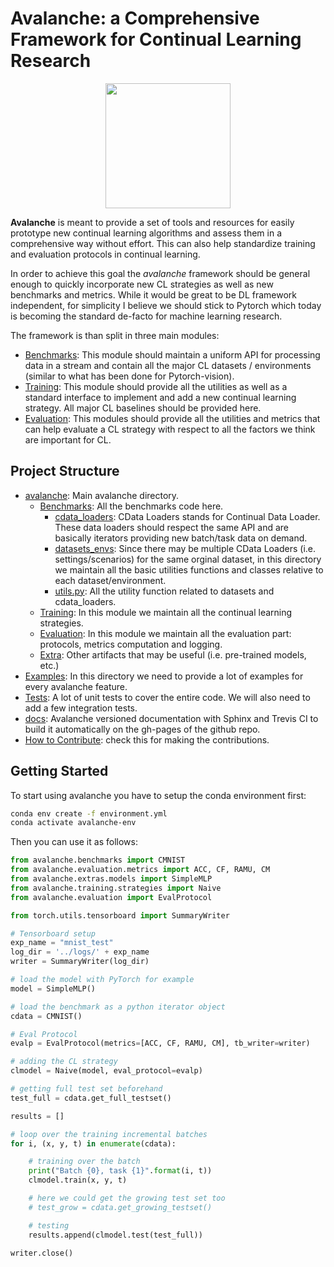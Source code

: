 # Avalanche: a Comprehensive Framework for Continual Learning Research

<p align="center">
<img src="https://www.continualai.org/images/continualai_research_logo.png" width="200"/>
</p>

**Avalanche** is meant to provide a set of tools and resources for easily 
prototype new continual learning algorithms and assess them in a comprehensive
way without effort. This can also help standardize training and evaluation 
protocols in continual learning. 

In order to achieve this goal the *avalanche* framework should be 
general enough to quickly incorporate new CL strategies as well as new 
benchmarks and metrics. While it would be great to be DL framework independent, 
for simplicity I believe we should stick to Pytorch which today is becoming 
the standard de-facto for machine learning research.

The framework is than split in three main modules:

- [Benchmarks](avalanche/benchmarks): This module should maintain a uniform
 API for processing data in  a stream and contain all the major CL datasets
 / environments (similar to what has been done for Pytorch-vision).
- [Training](avalanche/training): This module should provide all the
 utilities as well as a standard interface to implement and add a new
  continual learning strategy. All major CL baselines should be provided here.
- [Evaluation](avalanche/evaluation): This modules should provide all the
 utilities and metrics that can help evaluate a CL strategy with respect to
  all the factors we think are important for CL.
  
Project Structure
-----------------

- [avalanche](avalanche): Main avalanche directory.
    - [Benchmarks](avalanche/benchmarks): All the benchmarks code here.
        -  [cdata_loaders](avalanche/benchmarks/cdata_loaders): CData Loaders
         stands for Continual Data Loader. These data loaders should respect the
          same API and are basically iterators providing new batch/task data
           on demand.
        - [datasets_envs](avalanche/benchmarks/datasets_envs): Since there
         may be multiple CData Loaders (i.e. settings/scenarios) for the same
          orginal dataset, in this directory we maintain all the basic
           utilities functions and classes relative to each dataset/environment.
        - [utils.py](avalanche/benchmarks/utils.py): All the utility function
         related to datasets and cdata_loaders.
    - [Training](avalanche/training): In this module we maintain all the
     continual learning strategies.
    - [Evaluation](avalanche/evaluation): In this module we maintain all the
     evaluation part: protocols, metrics computation and logging.
    - [Extra](avalanche/extras): Other artifacts that may be useful (i.e. pre-trained models, etc.)
- [Examples](examples): In this directory we need to provide a lot of
 examples for every avalanche feature.
- [Tests](tests): A lot of unit tests to cover the entire code. We will also
 need to add a few integration tests.
- [docs](docs): Avalanche versioned documentation with Sphinx and Trevis CI
 to build it automatically on the gh-pages of the github repo.
- [How to Contribute](CONTRIBUTE.md): check this for making the contributions.


Getting Started
----------------

To start using avalanche you have to setup the conda environment first:

```bash
conda env create -f environment.yml
conda activate avalanche-env
```

Then you can use it as follows:

```python
from avalanche.benchmarks import CMNIST
from avalanche.evaluation.metrics import ACC, CF, RAMU, CM
from avalanche.extras.models import SimpleMLP
from avalanche.training.strategies import Naive
from avalanche.evaluation import EvalProtocol

from torch.utils.tensorboard import SummaryWriter

# Tensorboard setup
exp_name = "mnist_test"
log_dir = '../logs/' + exp_name
writer = SummaryWriter(log_dir)

# load the model with PyTorch for example
model = SimpleMLP()

# load the benchmark as a python iterator object
cdata = CMNIST()

# Eval Protocol
evalp = EvalProtocol(metrics=[ACC, CF, RAMU, CM], tb_writer=writer)

# adding the CL strategy
clmodel = Naive(model, eval_protocol=evalp)

# getting full test set beforehand
test_full = cdata.get_full_testset()

results = []

# loop over the training incremental batches
for i, (x, y, t) in enumerate(cdata):

    # training over the batch
    print("Batch {0}, task {1}".format(i, t))
    clmodel.train(x, y, t)

    # here we could get the growing test set too
    # test_grow = cdata.get_growing_testset()

    # testing
    results.append(clmodel.test(test_full))

writer.close()
```
  
  

